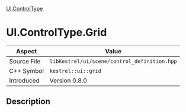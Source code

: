 [UI.ControlType](index.md)
# UI.ControlType.Grid
| Aspect | Value |
| --- | --- |
| Source File | `libKestrel/ui/scene/control_definition.hpp` |
| C++ Symbol | `kestrel::ui::grid` |
| Introduced | Version 0.8.0 |
## Description
